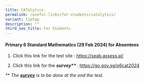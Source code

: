 ```yaml
---
title: CATalytics
permalink: /useful-links/for-students/catalytics/
variant: tiptap
description: ""
third_nav_title: For Students
---
```

<h4>Primary 6 Standard Mathematics (29 Feb 2024) for Absentees</h4>
<p></p>
<ol data-tight="true" class="tight">
<li>
<p>Click this link for the test site : <a href="https://seab.assess.ai/" rel="noopener noreferrer nofollow" target="_blank">https://seab.assess.ai/</a>
</p>
<p></p>
</li>
<li>
<p>Click this link for the <strong><em>survey** </em></strong>: <a href="https://go.gov.sg/p6cat2024" rel="noopener noreferrer nofollow" target="_blank">https://go.gov.sg/p6cat2024</a>
</p>
<p></p>
</li>
</ol>
<p><em>** The </em><strong><em><u>survey</u></em></strong><em> is to be done at the end the test.</em>
</p>